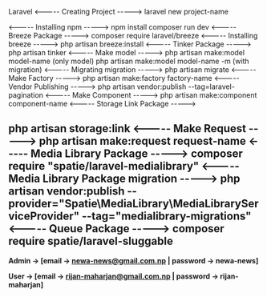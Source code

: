 Laravel
<----- Creating Project ----->
laravel new project-name

<----- Installing npm ----->
npm install
composer run dev
<----- Breeze Package ----->
composer require laravel/breeze
<----- Installing breeze ----->
php artisan breeze:install
<----- Tinker Package ----->
php artisan tinker
<----- Make model ----->
php artisan make:model model-name (only model)
php artisan make:model model-name -m (with migration)
<----- Migrating migration ----->
php artisan migrate
<----- Make Factory ----->
php artisan make:factory factory-name
<----- Vendor Publishing ----->
php artisan vendor:publish --tag=laravel-pagination
<----- Make Component ----->
php artisan make:component component-name
<----- Storage Link Package ----->

php artisan storage:link
<----- Make Request ----->
php artisan make:request request-name
<----- Media Library Package ----->
composer require "spatie/laravel-medialibrary"
<----- Media Library Package migration ----->
php artisan vendor:publish --provider="Spatie\MediaLibrary\MediaLibraryServiceProvider" --tag="medialibrary-migrations"
<----- Queue Package ----->
composer require spatie/laravel-sluggable
------------------------------------------------------------------------

**Admin -> \[email -> newa-news@gmail.com.np | password -> newa-news]**

**User -> \[email -> rijan-maharjan@gmail.com.np | password -> rijan-maharjan]**


